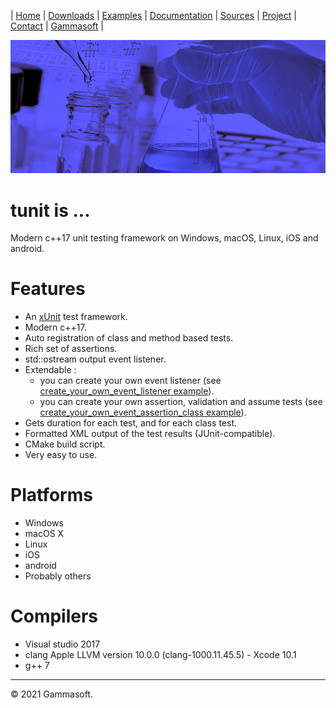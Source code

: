 | [Home](home.md) | [Downloads](downloads.md) | [Examples](examples.md) | [Documentation](documentation.md) | [Sources](https://github.com/gammasoft71/tunit) | [Project](https://sourceforge.net/projects/tunitpro/) | [Contact](contact.md) | [Gammasoft](https://gammasoft71.wixsite.com/gammasoft) |

[![tunit](docs/pictures/unit_test_background.png)](https://gammasoft71.wixsite.com/tunit)

# tunit is ...

Modern c++17 unit testing framework on Windows, macOS, Linux, iOS and android.

# Features

* An [xUnit](https://en.wikipedia.org/wiki/XUnit) test framework.
* Modern c++17.
* Auto registration of class and method based tests.
* Rich set of assertions.
* std::ostream output event listener.
* Extendable :
  * you can create your own event listener (see [create_your_own_event_listener example](../examples/create_your_own_event_listener)).
  * you can create your own assertion, validation and assume tests (see [create_your_own_event_assertion_class example](../examples/create_your_own_assertion_class)).
* Gets duration for each test, and for each class test.
* Formatted XML output of the test results (JUnit-compatible).
* CMake build script.
* Very easy to use.

# Platforms

* Windows
* macOS X
* Linux
* iOS
* android
* Probably others

# Compilers

* Visual studio 2017
* clang Apple LLVM version 10.0.0 (clang-1000.11.45.5) - Xcode 10.1
* g++ 7

______________________________________________________________________________________________

© 2021 Gammasoft.
